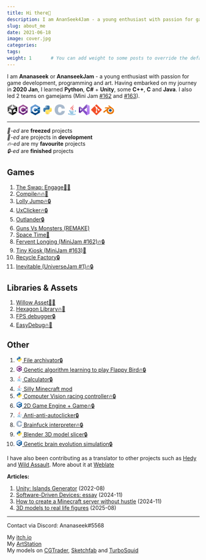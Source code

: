 ```yaml
---
title: Hi there👋
description: I am AnanSeek4Jam - a young enthusiast with passion for game development, programming and art
slug: about_me
date: 2021-06-18
image: cover.jpg
categories:
tags:
weight: 1       # You can add weight to some posts to override the default sorting (date descending)
---
```


I am **Ananaseek** or **AnanseekJam** - a young enthusiast with passion for game development, programming and art. Having embarked on my journey in **2020 Jan**, I learned **Python**, **C#** + **Unity**, some **C++**, **C** and **Java**. I also led 2 teams on gamejams (Mini Jam <a href="https://itch.io/jam/mini-jam-162-heat">#162</a> and <a href="https://itch.io/jam/mini-jam-163-dessert">#163</a>).

<img src="https://raw.githubusercontent.com/devicons/devicon/master/icons/unity/unity-original.svg" alt="Unity" width="28" height="28"/><img src="https://raw.githubusercontent.com/devicons/devicon/master/icons/csharp/csharp-original.svg" alt="C#" width="28" height="28"/>
<img src="https://raw.githubusercontent.com/devicons/devicon/master/icons/cplusplus/cplusplus-original.svg" alt="C++" width="28" height="28"/>
<img src="https://raw.githubusercontent.com/devicons/devicon/master/icons/python/python-original.svg" alt="Python" width="28" height="28"/>
<img src="https://raw.githubusercontent.com/devicons/devicon/master/icons/c/c-original.svg" alt="C" width="28" height="28"/>
<img src="https://raw.githubusercontent.com/devicons/devicon/master/icons/java/java-original.svg" alt="Java" width="28" height="28"/>
<img src="https://raw.githubusercontent.com/devicons/devicon/master/icons/visualstudio/visualstudio-original.svg" alt="Visual Studio" width="28" height="28"/>
<img src="https://raw.githubusercontent.com/devicons/devicon/master/icons/git/git-original.svg" alt="Git" width="28" height="28"/>
<img src="https://raw.githubusercontent.com/devicons/devicon/master/icons/blender/blender-original.svg" alt="Git" width="28" height="28"/>

<hr>

*🧊-ed* are **freezed** projects<br>
*🔨-ed* are projects in **development**<br>
*🔥-ed* are my **favourite** projects<br>
*🔒-ed* are **finished** projects <br>

## Games

1. <a href="https://ananasikdev.github.io/TheSwapEngageWeb/">The Swap: Engage🧊🔥</a><br/>
2. <a href="https://github.com/AnanasikDev/Compile">Compile🔥🔥🔨</a><br/>
3. <a href="https://github.com/AnanasikDev/LollyJump">Lolly Jump🔥🔒</a><br/>
4. <a href="https://github.com/AnanasikDev/UxClicker">UxClicker🔥🔒</a><br/>
5. <a href="https://github.com/AnanasikDev/Outlander">Outlander🔒</a><br/>
6. <a href="https://github.com/AnanasikDev/Strategy">Guns Vs Monsters (REMAKE)</a><br/>
7. <a href="https://github.com/AnanasikDev/SpaceTime">Space Time🧊</a><br/>
8. <a href="https://github.com/AnanasikDev/FerventLonging">Fervent Longing (MiniJam #162)🔥🔒</a><br/>
9. <a href="https://github.com/AnanasikDev/Dessert">Tiny Kiosk (MiniJam #163)🧊</a><br/>
10. <a href="https://github.com/AnanasikDev/RecycleFactory">Recycle Factory🔒</a><br/>
11. <a href="https://github.com/AnanasikDev/UniverseJam">Inevitable (UniverseJam #1)🔥🔒</a><br/>

 
## Libraries & Assets

1. <a href="https://github.com/AnanasikDev/Willow">Willow Asset🧊🔥</a><br/>
2. <a href="https://github.com/AnanasikDev/Hexagon">Hexagon Library🔥🔨</a><br/>
3. <a href="https://github.com/AnanasikDev/FrameRateDebugger">FPS debugger🔒</a><br/>
4. <a href="https://github.com/AnanasikDev/EasyDebug">EasyDebug🔥🔨</a><br/>

## Other

1. <a href="https://github.com/AnanasikDev/FileArchivator"><img src="https://raw.githubusercontent.com/devicons/devicon/master/icons/python/python-original.svg" alt="Python" width="16" height="16"/> File archivator🔒</a><br/>
2. <a href="https://github.com/AnanasikDev/FlappyBirdAI"><img src="https://raw.githubusercontent.com/devicons/devicon/master/icons/csharp/csharp-original.svg" alt="C#" width="16" height="16"/> Genetic algorithm learning to play Flappy Bird🔥🔒</a><br/>
3. <a href="https://github.com/AnanasikDev/Calculator"><img src="https://raw.githubusercontent.com/devicons/devicon/master/icons/java/java-original.svg" alt="Java" width="16" height="16"/> Calculator🔒</a><br/>
4. <a href="https://github.com/AnanasikDev/MinecraftMod"><img src="https://raw.githubusercontent.com/devicons/devicon/master/icons/java/java-original.svg" alt="Java" width="16" height="16"/> Silly Minecraft mod</a><br/>
5. <a href="https://github.com/AnanasikDev/RacingCVController"><img src="https://raw.githubusercontent.com/devicons/devicon/master/icons/python/python-original.svg" alt="Python" width="16" height="16"/> Computer Vision racing controller🔥🔒</a><br/>
6. <a href="https://github.com/AnanasikDev/SFML-game"><img src="https://raw.githubusercontent.com/devicons/devicon/master/icons/cplusplus/cplusplus-original.svg" alt="C++" width="16" height="16"/> 2D Game Engine + Game🔥🔒</a><br/>
7. <a href="https://github.com/AnanasikDev/Autoclicker"><img src="https://raw.githubusercontent.com/devicons/devicon/master/icons/java/java-original.svg" alt="Java" width="16" height="16"/> Anti-anti-autoclicker🔒</a><br/>
8. <a href="https://github.com/AnanasikDev/BrainfuckInterpreter"><img src="https://raw.githubusercontent.com/devicons/devicon/master/icons/c/c-original.svg" alt="C" width="16" height="16"/> Brainfuck interpreter🔥🔒</a><br/>
9. <a href="https://github.com/AnanasikDev/3D-Model-disk-slicer"><img src="https://raw.githubusercontent.com/devicons/devicon/master/icons/python/python-original.svg" alt="Python" width="16" height="16"/> Blender 3D model slicer🔒</a><br/>
10. <a href="https://github.com/AnanasikDev/MarineEvolution"><img src="https://raw.githubusercontent.com/devicons/devicon/master/icons/cplusplus/cplusplus-original.svg" alt="C++" width="16" height="16"/> Genetic brain evolution simulation🔒</a><br/> 


I have also been contributing as a translator to other projects such as <a href="https://www.hedycode.com/">Hedy</a> and <a href="https://store.steampowered.com/app/2827230/Wild_Assault/">Wild Assault</a>. More about it at <a href="https://hosted.weblate.org/user/Ananaseek/">Weblate</a><br>

**Articles:**

1. <a href="https://gist.github.com/AnanasikDev/5428d58d26ef165ca74457f8ba163290">Unity: Islands Generator</a> (2022-08)<br/>
2. <a href="https://medium.com/@furryananasik/software-driven-devices-essay-2f32cc913ea2">Software-Driven Devices: essay</a> (2024-11)<br/>
3. <a href="https://gist.github.com/AnanasikDev/9e936cda383ba824bfe58263cae9e07a">How to create a Minecraft server without hustle</a> (2024-11)<br/>
4. <a href="https://medium.com/@furryananasik/3d-models-to-real-life-figures-bc7ba4def5f3">3D models to real life figures</a> (2025-08)<br/>

<hr>

Contact via Discord: Ananaseek#5568

My <a href="https://ananasikdeveloper.itch.io/">itch.io</a><br>
My <a href="https://www.artstation.com/ananasikfurry">ArtStation</a><br>
My models on <a href="https://www.cgtrader.com/designers/ananasik">CGTrader</a>, <a href="https://sketchfab.com/furryananasik">Sketchfab</a> and <a href="https://www.turbosquid.com/Search/Artists/Ananaseek">TurboSquid</a><br>
